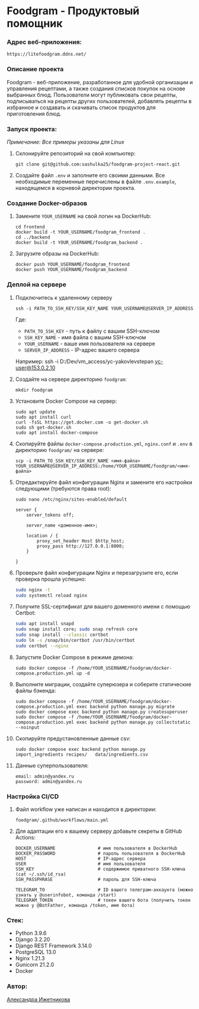 # Foodgram - Продуктовый помощник

### Адрес веб-приложения:
```
https://litefoodgram.ddns.net/
```

### Описание проекта
Foodgram - веб-приложение, разработанное для удобной организации и управления рецептами, а также создания списков покупок на основе выбранных блюд. Пользователи могут публиковать свои рецепты, подписываться на рецепты других пользователей, добавлять рецепты в избранное и создавать и скачивать список продуктов для приготовления блюд.

### Запуск проекта: 
<i>Примечание: Все примеры указаны для Linux</i><br>
1. Склонируйте репозиторий на свой компьютер:
    ```
    git clone git@github.com:sashulka25/foodgram-project-react.git
    ```
2. Создайте файл `.env` и заполните его своими данными. Все необходимые переменные перечислены в файле `.env.example`, находящемся в корневой директории проекта.

### Создание Docker-образов

1. Замените `YOUR_USERNAME` на свой логин на DockerHub:

    ```
    cd frontend
    docker build -t YOUR_USERNAME/foodgram_frontend .
    cd ../backend
    docker build -t YOUR_USERNAME/foodgram_backend . 
    ```

2. Загрузите образы на DockerHub:

    ```
    docker push YOUR_USERNAME/foodgram_frontend
    docker push YOUR_USERNAME/foodgram_backend
    ```

### Деплой на сервере

1. Подключитесь к удаленному серверу

    ```
    ssh -i PATH_TO_SSH_KEY/SSH_KEY_NAME YOUR_USERNAME@SERVER_IP_ADDRESS 
    ```
    
    Где:
    - `PATH_TO_SSH_KEY` - путь к файлу с вашим SSH-ключом
    - `SSH_KEY_NAME` - имя файла с вашим SSH-ключом
    - `YOUR_USERNAME` - ваше имя пользователя на сервере
    - `SERVER_IP_ADDRESS` - IP-адрес вашего сервера

    Например: ssh -i D:/Dev/vm_access/yc-yakovlevstepan yc-user@153.0.2.10

2. Создайте на сервере директорию `foodgram`:

    ```
    mkdir foodgram
    ```

3. Установите Docker Compose на сервер:

    ```
    sudo apt update
    sudo apt install curl
    curl -fsSL https://get.docker.com -o get-docker.sh
    sudo sh get-docker.sh
    sudo apt install docker-compose
    ```

4. Скопируйте файлы `docker-compose.production.yml`, `nginx.conf` и `.env` в директорию `foodgram/` на сервере:

    ```
    scp -i PATH_TO_SSH_KEY/SSH_KEY_NAME <имя-файла> YOUR_USERNAME@SERVER_IP_ADDRESS:/home/YOUR_USERNAME/foodgram/<имя-файла>
    ```

5. Отредактируйте файл конфигурации Nginx и замените его настройки следующими (требуются права root):

    ```
    sudo nano /etc/nginx/sites-enabled/default 
    ```

    ```
    server {
        server_tokens off;

        server_name <доменное-имя>;

        location / {
            proxy_set_header Host $http_host;
            proxy_pass http://127.0.0.1:8000;
        }

    }
    ```

6. Проверьте файл конфигурации Nginx и перезагрузите его, если проверка прошла успешно:

    ```bash
    sudo nginx -t
    sudo systemctl reload nginx
    ```

7. Получите SSL-сертификат для вашего доменного имени с помощью Certbot:

    ```bash
    sudo apt install snapd
    sudo snap install core; sudo snap refresh core
    sudo snap install --classic certbot
    sudo ln -s /snap/bin/certbot /usr/bin/certbot 
    sudo certbot --nginx
    ```

8. Запустите Docker Compose в режиме демона:

    ```
    sudo docker compose -f /home/YOUR_USERNAME/foodgram/docker-compose.production.yml up -d
    ```

9. Выполните миграции, создайте суперюзера и соберите статические файлы бэкенда:

    ```
    sudo docker compose -f /home/YOUR_USERNAME/foodgram/docker-compose.production.yml exec backend python manage.py migrate
    sudo docker compose exec backend python manage.py createsuperuser
    sudo docker compose -f /home/YOUR_USERNAME/foodgram/docker-compose.production.yml exec backend python manage.py collectstatic --noinput
    ```

10. Скопируйте предустановленные данные csv:

    ```
    sudo docker compose exec backend python manage.py import_ingredients recipes/   data/ingredients.csv
    ```

8. Данные суперпользователя:

    ```
    email: admin@yandex.ru
    password: admin@yandex.ru
    ```

### Настройка CI/CD

1. Файл workflow уже написан и находится в директории:

    ```
    foodgram/.github/workflows/main.yml
    ```

2. Для адаптации его к вашему серверу добавьте секреты в GitHub Actions:

    ```
    DOCKER_USERNAME                # имя пользователя в DockerHub
    DOCKER_PASSWORD                # пароль пользователя в DockerHub
    HOST                           # IP-адрес сервера
    USER                           # имя пользователя
    SSH_KEY                        # содержимое приватного SSH-ключа (cat ~/.ssh/id_rsa)
    SSH_PASSPHRASE                 # пароль для SSH-ключа

    TELEGRAM_TO                    # ID вашего телеграм-аккаунта (можно узнать у @userinfobot, команда /start)
    TELEGRAM_TOKEN                 # токен вашего бота (получить токен можно у @BotFather, команда /token, имя бота)
    ```

### Стек:
- Python 3.9.6
- Django 3.2.20
- Django REST Framework 3.14.0 
- PostgreSQL 13.0
- Nginx 1.21.3
- Gunicorn 21.2.0
- Docker

### Автор:
[Александра Ижетникова](https://github.com/sashulka25)
